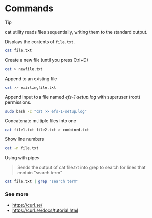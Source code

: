 # Commands
> [!TIP]
> cat utility reads files sequentially, writing them to the standard output. 

Displays the contents of `file.txt`.
```zsh
cat file.txt
```

Create a new file (until you press Ctrl+D)
```zsh
cat > newfile.txt
```

Append to an existing file
```zsh
cat >> existingfile.txt
```

Append input to a file named *efs-1-setup.log* with superuser (root) permissions.
```zsh
sudo bash -c "cat >> efs-1-setup.log"
```

Concatenate multiple files into one
```zsh
cat file1.txt file2.txt > combined.txt
```

Show line numbers
```zsh
cat -n file.txt
```


Using with pipes
> Sends the output of cat file.txt into grep to search for lines that contain "search term".
```zsh
cat file.txt | grep "search term"
```


### See more
- https://curl.se/
- https://curl.se/docs/tutorial.html

